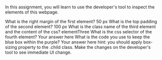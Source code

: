 In this assignment, you will learn to use the developer's tool to inspect the elements of this webpage.

What is the right margin of the first element?
50 px
What is the top padding of the second element?
100 px
What is the class name of the third element and the content of the css?
elementThree
What is the css selector of the fourth element?
Your answer here
What is the code you use to keep the blue box within the purple?
Your answer here
hint: you should apply box-sizing property to the .child class. Make the changes on the developer's tool to see immediate UI change.